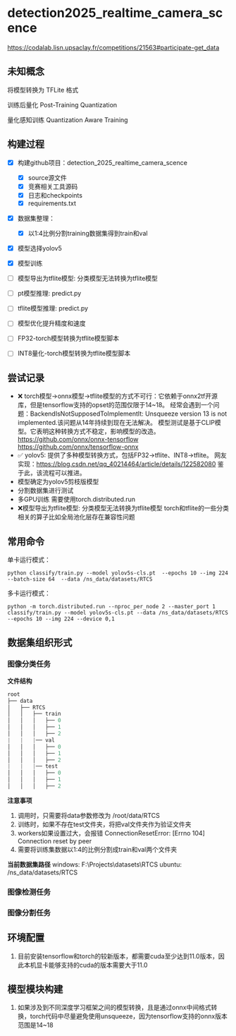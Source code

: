 # detection2025_realtime_camera_scence
https://codalab.lisn.upsaclay.fr/competitions/21563#participate-get_data

## 未知概念
将模型转换为 TFLite 格式

训练后量化   Post-Training Quantization

量化感知训练   Quantization Aware Training


## 构建过程
- [x] 构建github项目：detection_2025_realtime_camera_scence
    - [x] source源文件
    - [x] 竞赛相关工具源码
    - [x] 日志和checkpoints
    - [x] requirements.txt
- [x] 数据集整理：
  - [x] 以1:4比例分割training数据集得到train和val
- [x] 模型选择yolov5
- [x] 模型训练
- [ ] 模型导出为tflite模型: 分类模型无法转换为tflite模型
- [ ] pt模型推理: predict.py
- [ ] tflite模型推理: predict.py
- [ ] 模型优化提升精度和速度
- [ ] FP32-torch模型转换为tflite模型脚本
- [ ] INT8量化-torch模型转换为tflite模型脚本


## 尝试记录
- ❌ torch模型->onnx模型->tflite模型的方式不可行：它依赖于onnx2tf开源库，但是tensorflow支持的opset的范围仅限于14~18。
经常会遇到一个问题：BackendIsNotSupposedToImplementIt: Unsqueeze version 13 is not implemented.该问题从14年持续到现在无法解决。
模型测试是基于CLIP模型。它表明这种转换方式不稳定，影响模型的改造。
https://github.com/onnx/onnx-tensorflow
https://github.com/onnx/tensorflow-onnx
- ✅ yolov5: 提供了多种模型转换方式，包括FP32->tflite、INT8->tflite。
网友实现：https://blog.csdn.net/qq_40214464/article/details/122582080
鉴于此，该流程可以推进。
- 模型确定为yolov5剪枝版模型
- 分割数据集进行测试
- 多GPU训练
需要使用torch.distributed.run
- ❌模型导出为tflite模型: 分类模型无法转换为tflite模型
torch和tflite的一些分类相关的算子比如全局池化层存在兼容性问题





## 常用命令
单卡运行模式：

`python classify/train.py --model yolov5s-cls.pt  --epochs 10 --img 224  --batch-size 64  --data /ns_data/datasets/RTCS`

多卡运行模式：

`python -m torch.distributed.run --nproc_per_node 2 --master_port 1 classify/train.py --model yolov5s-cls.pt --data /ns_data/datasets/RTCS --epochs 10 --img 224 --device 0,1`

## 数据集组织形式
### 图像分类任务

**文件结构**
```python
root
├── data
│   ├── RTCS
│   │   ├── train
│   │   │   ├── 0
│   │   │   ├── 1
│   │   │   ├── 2
|   |   |── val
│   │   │   ├── 0
│   │   │   ├── 1
│   │   │   ├── 2
|   |   |── test
│   │   │   ├── 0
│   │   │   ├── 1
│   │   │   ├── 2
```


**注意事项**
1. 调用时，只需要将data参数修改为 /root/data/RTCS
2. 训练时，如果不存在test文件夹，将把val文件夹作为验证文件夹
3. workers如果设置过大，会报错 ConnectionResetError: [Errno 104] Connection reset by peer
4. 需要将训练集数据以1:4的比例分割成train和val两个文件夹


**当前数据集路径**
windows: F:\Projects\datasets\RTCS
ubuntu:  /ns_data/datasets/RTCS


### 图像检测任务

### 图像分割任务







## 环境配置
1. 目前安装tensorflow和torch的较新版本，都需要cuda至少达到11.0版本，因此本机显卡能够支持的cuda的版本需要大于11.0





## 模型模块构建
1. 如果涉及到不同深度学习框架之间的模型转换，且是通过onnx中间格式转换，torch代码中尽量避免使用unsqueeze，因为tensorflow支持的onnx版本范围是14~18
